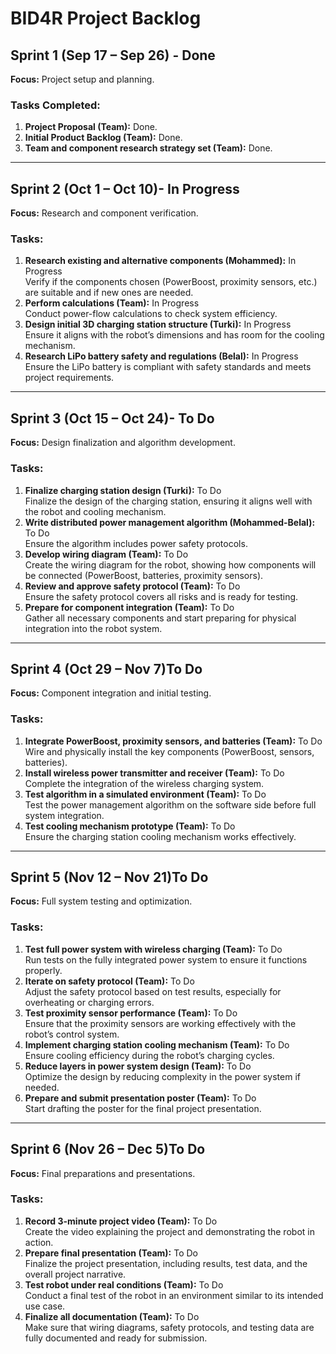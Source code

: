 
# BID4R Project Backlog

## Sprint 1 (Sep 17 – Sep 26) - Done
**Focus:** Project setup and planning.

### Tasks Completed:
1. **Project Proposal (Team):** Done.
2. **Initial Product Backlog (Team):** Done.
3. **Team and component research strategy set (Team):** Done.

---

## Sprint 2 (Oct 1 – Oct 10)- **In Progress**
**Focus:** Research and component verification.

### Tasks:
1. **Research existing and alternative components (Mohammed):** In Progress  
  Verify if the components chosen (PowerBoost, proximity sensors, etc.) are suitable and if new ones are needed.
2. **Perform calculations (Team):** In Progress    
   Conduct power-flow calculations to check system efficiency.
3. **Design initial 3D charging station structure (Turki):**  In Progress  
   Ensure it aligns with the robot’s dimensions and has room for the cooling mechanism.
4. **Research LiPo battery safety and regulations (Belal):**  In Progress  
   Ensure the LiPo battery is compliant with safety standards and meets project requirements.

---

## Sprint 3 (Oct 15 – Oct 24)- **To Do**
**Focus:** Design finalization and algorithm development.

### Tasks:
1. **Finalize charging station design (Turki):**  To Do  
   Finalize the design of the charging station, ensuring it aligns well with the robot and cooling mechanism.
2. **Write distributed power management algorithm (Mohammed-Belal):**  To Do  
   Ensure the algorithm includes power safety protocols.
3. **Develop wiring diagram (Team):**  To Do  
   Create the wiring diagram for the robot, showing how components will be connected (PowerBoost, batteries, proximity sensors).
4. **Review and approve safety protocol (Team):**  To Do  
   Ensure the safety protocol covers all risks and is ready for testing.
5. **Prepare for component integration (Team):**  To Do  
   Gather all necessary components and start preparing for physical integration into the robot system.

---

## Sprint 4 (Oct 29 – Nov 7)**To Do**
**Focus:** Component integration and initial testing.

### Tasks:
1. **Integrate PowerBoost, proximity sensors, and batteries (Team):**  To Do  
   Wire and physically install the key components (PowerBoost, sensors, batteries).
2. **Install wireless power transmitter and receiver (Team):**  To Do  
   Complete the integration of the wireless charging system.
3. **Test algorithm in a simulated environment (Team):**  To Do  
   Test the power management algorithm on the software side before full system integration.
4. **Test cooling mechanism prototype (Team):**  To Do  
   Ensure the charging station cooling mechanism works effectively.

---

## Sprint 5 (Nov 12 – Nov 21)**To Do**
**Focus:** Full system testing and optimization.

### Tasks:
1. **Test full power system with wireless charging (Team):**  To Do  
   Run tests on the fully integrated power system to ensure it functions properly.
2. **Iterate on safety protocol (Team):**  To Do  
   Adjust the safety protocol based on test results, especially for overheating or charging errors.
3. **Test proximity sensor performance (Team):**  To Do  
   Ensure that the proximity sensors are working effectively with the robot’s control system.
4. **Implement charging station cooling mechanism (Team):**  To Do  
   Ensure cooling efficiency during the robot’s charging cycles.
5. **Reduce layers in power system design (Team):**  To Do  
   Optimize the design by reducing complexity in the power system if needed.
6. **Prepare and submit presentation poster (Team):** To Do   
   Start drafting the poster for the final project presentation.

---

## Sprint 6 (Nov 26 – Dec 5)**To Do**
**Focus:** Final preparations and presentations.

### Tasks:
1. **Record 3-minute project video (Team):**  To Do  
   Create the video explaining the project and demonstrating the robot in action.
2. **Prepare final presentation (Team):**  To Do  
   Finalize the project presentation, including results, test data, and the overall project narrative.
3. **Test robot under real conditions (Team):**  To Do  
   Conduct a final test of the robot in an environment similar to its intended use case.
4. **Finalize all documentation (Team):**  To Do  
   Make sure that wiring diagrams, safety protocols, and testing data are fully documented and ready for submission.
